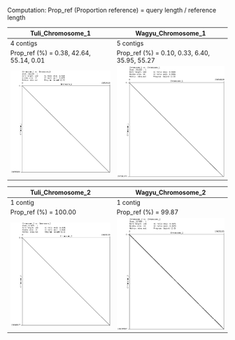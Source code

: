 
Computation:
        Prop_ref (Proportion reference) = query length / reference length

| Tuli_Chromosome_1 | Wagyu_Chromosome_1|
|---------------------|---------------------|
| 4 contigs | 5 contigs |
| Prop_ref (%) = 0.38, 42.64, 55.14, 0.01 | Prop_ref (%) = 0.10, 0.33, 6.40, 35.95, 55.27 |
| <img src="https://github.com/plnspineda/pln_public/blob/pln/images/dotplot_Wagyu/Chromosome_1.png" width="550" /> | <img src="https://github.com/plnspineda/pln_public/blob/pln/images/dotplot_Tuli/Chromosome_1.png" width="550" /> |

| Tuli_Chromosome_2 | Wagyu_Chromosome_2|
|---------------------|---------------------|
| 1 contig | 1 contig |
| Prop_ref (%) = 100.00 | Prop_ref (%) = 99.87 |
| <img src="https://github.com/plnspineda/pln_public/blob/pln/images/dotplot_Wagyu/Chromosome_2.png" width="550" /> | <img src="https://github.com/plnspineda/pln_public/blob/pln/images/dotplot_Tuli/Chromosome_2.png" width="550" /> |
